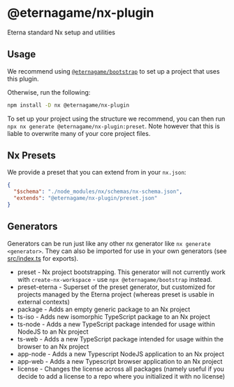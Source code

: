 # @eternagame/nx-plugin

Eterna standard Nx setup and utilities

## Usage

We recommend using [`@eternagame/bootstrap`](../bootstrap/) to set up a project that uses this plugin.

Otherwise, run the following:

```sh
npm install -D nx @eternagame/nx-plugin
```

To set up your project using the structure we recommend, you can then run `npx nx generate @eternagame/nx-plugin:preset`.
Note however that this is liable to overwrite many of your core project files.

## Nx Presets

We provide a preset that you can extend from in your `nx.json`:

```json
{
  "$schema": "./node_modules/nx/schemas/nx-schema.json",
  "extends": "@eternagame/nx-plugin/preset.json"
}
```

## Generators

Generators can be run just like any other nx generator like `nx generate <generator>`. They can also be
imported for use in your own generators (see [src/index.ts](./src/index.ts) for exports).

- preset - Nx project bootstrapping. This generator will not currently work with `create-nx-workspace` -
  use `npx @eternagame/bootstrap` instead.
- preset-eterna - Superset of the preset generator, but customized for projects managed by the Eterna project
  (whereas preset is usable in external contexts)
- package - Adds an empty generic package to an Nx project
- ts-iso - Adds new isomorphic TypeScript package to an Nx project
- ts-node - Adds a new TypeScript package intended for usage within NodeJS to an Nx project
- ts-web - Adds a new TypeScript package intended for usage within the browser to an Nx project
- app-node - Adds a new Typescript NodeJS application to an Nx project
- app-web - Adds a new Typescript browser application to an Nx project
- license - Changes the license across all packages (namely useful if you decide to add a license to a
  repo where you initialized it with no license)
